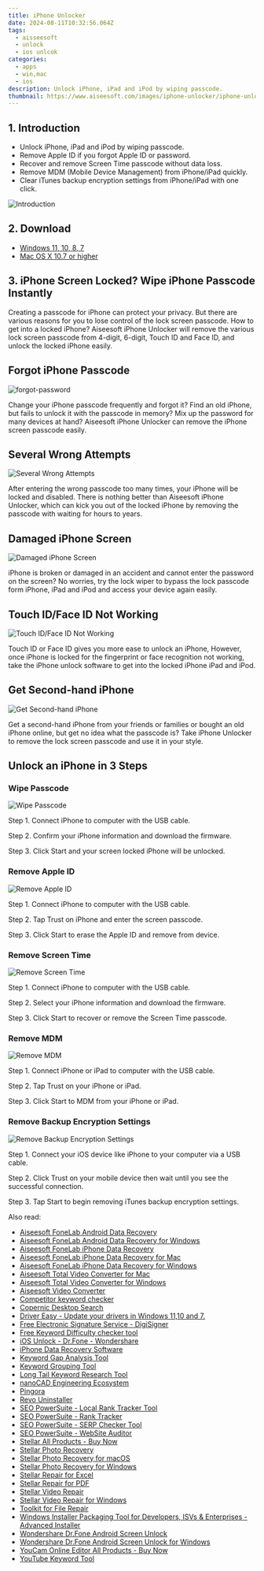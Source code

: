 ```yaml
---
title: iPhone Unlocker
date: 2024-08-11T10:32:56.064Z
tags: 
  - aisseesoft
  - unlock
  - ios unlcok
categories: 
  - apps
  - win,mac
  - ios
description: Unlock iPhone, iPad and iPod by wiping passcode.
thumbnail: https://www.aiseesoft.com/images/iphone-unlocker/iphone-unlocker.svg
---
```


## 1. Introduction

- Unlock iPhone, iPad and iPod by wiping passcode.
- Remove Apple ID if you forgot Apple ID or password.
- Recover and remove Screen Time passcode without data loss.
- Remove MDM (Mobile Device Management) from iPhone/iPad quickly.
- Clear iTunes backup encryption settings from iPhone/iPad with one click.

![Introduction](https://www.aiseesoft.com/images/iphone-unlocker/iphone-unlocker.svg)

## 2. Download

- [Windows 11, 10, 8, 7](https://secure.2checkout.com/order/checkout.php?PRODS=27966359&QTY=1&AFFILIATE=108875&CART=1)
- [Mac OS X 10.7 or higher](https://secure.2checkout.com/order/checkout.php?PRODS=29335412&QTY=1&AFFILIATE=108875&CART=1)

## 3. iPhone Screen Locked? Wipe iPhone Passcode Instantly

Creating a passcode for iPhone can protect your privacy. But there are various reasons for you to lose control of the lock screen passcode. How to get into a locked iPhone? Aiseesoft iPhone Unlocker will remove the various lock screen passcode from 4-digit, 6-digit, Touch ID and Face ID, and unlock the locked iPhone easily.

## Forgot iPhone Passcode

![forgot-password](https://www.aiseesoft.com/images/iphone-unlocker/forgot-password.jpg)

Change your iPhone passcode frequently and forgot it? Find an old iPhone, but fails to unlock it with the passcode in memory? Mix up the password for many devices at hand? Aiseesoft iPhone Unlocker can remove the iPhone screen passcode easily.

## Several Wrong Attempts

![Several Wrong Attempts](https://www.aiseesoft.com/images/iphone-unlocker/iphone-disabled.jpg)

After entering the wrong passcode too many times, your iPhone will be locked and disabled. There is nothing better than Aiseesoft iPhone Unlocker, which can kick you out of the locked iPhone by removing the passcode with waiting for hours to years.

## Damaged iPhone Screen

![Damaged iPhone Screen](https://www.aiseesoft.com/images/iphone-unlocker/broken-screen.jpg)

iPhone is broken or damaged in an accident and cannot enter the password on the screen? No worries, try the lock wiper to bypass the lock passcode form iPhone, iPad and iPod and access your device again easily.

## Touch ID/Face ID Not Working

![Touch ID/Face ID Not Working](https://www.aiseesoft.com/images/iphone-unlocker/face-id.jpg)

Touch ID or Face ID gives you more ease to unlock an iPhone, However, once iPhone is locked for the fingerprint or face recognition not working, take the iPhone unlock software to get into the locked iPhone iPad and iPod.

## Get Second-hand iPhone

![Get Second-hand iPhone](https://www.aiseesoft.com/images/iphone-unlocker/second-hand-iphone.jpg)

Get a second-hand iPhone from your friends or families or bought an old iPhone online, but get no idea what the passcode is? Take iPhone Unlocker to remove the lock screen passcode and use it in your style.


## Unlock an iPhone in 3 Steps

### Wipe Passcode

![Wipe Passcode](https://www.aiseesoft.com/images/iphone-unlocker/wipepasscode-steps.png)

Step 1. Connect iPhone to computer with the USB cable.

Step 2. Confirm your iPhone information and download the firmware.

Step 3. Click Start and your screen locked iPhone will be unlocked.

### Remove Apple ID

![Remove Apple ID](https://www.aiseesoft.com/images/iphone-unlocker/removeappleid-steps.png)

Step 1. Connect iPhone to computer with the USB cable.

Step 2. Tap Trust on iPhone and enter the screen passcode.

Step 3. Click Start to erase the Apple ID and remove from device.

### Remove Screen Time

![Remove Screen Time](https://www.aiseesoft.com/images/iphone-unlocker/removescreentime-steps.png)

Step 1. Connect iPhone to computer with the USB cable.

Step 2. Select your iPhone information and download the firmware.

Step 3. Click Start to recover or remove the Screen Time passcode.

### Remove MDM

![Remove MDM](https://www.aiseesoft.com/images/iphone-unlocker/remove-mdm-steps.png)

Step 1. Connect iPhone or iPad to computer with the USB cable.

Step 2. Tap Trust on your iPhone or iPad.

Step 3. Click Start to MDM from your iPhone or iPad.

### Remove Backup Encryption Settings

![Remove Backup Encryption Settings](https://www.aiseesoft.com/images/iphone-unlocker/remove-backup-encryption-settings.jpg)

Step 1. Connect your iOS device like iPhone to your computer via a USB cable.

Step 2. Click Trust on your mobile device then wait until you see the successful connection.

Step 3. Tap Start to begin removing iTunes backup encryption settings.



<span class="atpl-alsoreadstyle">Also read:</span>
<div><ul>
<li><a href="https://tools.techidaily.com/aiseesoft-android-data-recovery/"><u>Aiseesoft FoneLab Android Data Recovery</u></a></li>
<li><a href="https://tools.techidaily.com/aiseesoft-android-data-recovery-for-win/"><u>Aiseesoft FoneLab Android Data Recovery for Windows</u></a></li>
<li><a href="https://tools.techidaily.com/aiseesoft-iphone-data-recovery/"><u>Aiseesoft FoneLab iPhone Data Recovery</u></a></li>
<li><a href="https://tools.techidaily.com/aiseesoft-iphone-data-recovery-for-mac/"><u>Aiseesoft FoneLab iPhone Data Recovery for Mac</u></a></li>
<li><a href="https://tools.techidaily.com/aiseesoft-iphone-data-recovery-for-win/"><u>Aiseesoft FoneLab iPhone Data Recovery for Windows</u></a></li>
<li><a href="https://tools.techidaily.com/aiseesoft-total-video-converter-for-mac/"><u>Aiseesoft Total Video Converter for Mac</u></a></li>
<li><a href="https://tools.techidaily.com/aiseesoft-total-video-converter-for-win/"><u>Aiseesoft Total Video Converter for Windows</u></a></li>
<li><a href="https://tools.techidaily.com/aiseesoft-total-video-converter/"><u>Aiseesoft Video Converter</u></a></li>
<li><a href="https://tools.techidaily.com/link-assistant/keyword-research/competitor-tool/"><u>Competitor keyword checker</u></a></li>
<li><a href="https://tools.techidaily.com/copernic-desktop-search/"><u>Copernic Desktop Search</u></a></li>
<li><a href="https://tools.techidaily.com/drivereasy/download/"><u>Driver Easy - Update your drivers in Windows 11,10 and 7.</u></a></li>
<li><a href="https://tools.techidaily.com/digisigner/"><u>Free Electronic Signature Service - DigiSigner</u></a></li>
<li><a href="https://tools.techidaily.com/link-assistant/keyword-research/keyword-difficulty-tool/"><u>Free Keyword Difficulty checker tool</u></a></li>
<li><a href="https://tools.techidaily.com/ios-unlock-dr-fone-wondershare/"><u>iOS Unlock - Dr.Fone - Wondershare</u></a></li>
<li><a href="https://tools.techidaily.com/stellardata-recovery/data-recovery-ios/"><u>iPhone Data Recovery Software</u></a></li>
<li><a href="https://tools.techidaily.com/link-assistant/keyword-research/keyword-gap/"><u>Keyword Gap Analysis Tool</u></a></li>
<li><a href="https://tools.techidaily.com/link-assistant/keyword-research/keyword-grouper/"><u>Keyword Grouping Tool</u></a></li>
<li><a href="https://tools.techidaily.com/link-assistant/keyword-research/long-tail-keyword-research-tool/"><u>Long Tail Keyword Research Tool</u></a></li>
<li><a href="https://tools.techidaily.com/nanocad/"><u>nanoCAD Engineering Ecosystem</u></a></li>
<li><a href="https://tools.techidaily.com/github/cloudflare-pingora/"><u>Pingora</u></a></li>
<li><a href="https://tools.techidaily.com/revouninstaller/"><u>Revo Uninstaller</u></a></li>
<li><a href="https://tools.techidaily.com/link-assistant-rank-tracker-local-rankings/"><u>SEO PowerSuite - Local Rank Tracker Tool</u></a></li>
<li><a href="https://tools.techidaily.com/link-assistant-rank-tracker/"><u>SEO PowerSuite - Rank Tracker</u></a></li>
<li><a href="https://tools.techidaily.com/link-assistant-rank-tracker-serp-analysis/"><u>SEO PowerSuite - SERP Checker Tool</u></a></li>
<li><a href="https://tools.techidaily.com/link-assistant-website-auditor/"><u>SEO PowerSuite - WebSite Auditor</u></a></li>
<li><a href="https://tools.techidaily.com/stellardata-recovery/buy-now/"><u>Stellar All Products - Buy Now</u></a></li>
<li><a href="https://tools.techidaily.com/stellar-photo-recovery/"><u>Stellar Photo Recovery</u></a></li>
<li><a href="https://tools.techidaily.com/stellar-photo-recovery-for-mac/"><u>Stellar Photo Recovery for macOS</u></a></li>
<li><a href="https://tools.techidaily.com/stellar-photo-recovery-for-win/"><u>Stellar Photo Recovery for Windows</u></a></li>
<li><a href="https://tools.techidaily.com/stellardata-recovery/repaire-for-excel/"><u>Stellar Repair for Excel</u></a></li>
<li><a href="https://tools.techidaily.com/stellardata-recovery/repair-for-pdf/"><u>Stellar Repair for PDF</u></a></li>
<li><a href="https://tools.techidaily.com/stellar-video-repair/"><u>Stellar Video Repair</u></a></li>
<li><a href="https://tools.techidaily.com/stellar-video-repair-for-win/"><u>Stellar Video Repair for Windows</u></a></li>
<li><a href="https://tools.techidaily.com/stellardata-recovery/file-repair-toolkit/"><u>Toolkit for File Repair</u></a></li>
<li><a href="https://tools.techidaily.com/advancedinstaller/"><u>Windows Installer Packaging Tool for Developers, ISVs & Enterprises - Advanced Installer</u></a></li>
<li><a href="https://tools.techidaily.com/wondershare-dr-fone-unlock-android-screen/"><u>Wondershare Dr.Fone Android Screen Unlock</u></a></li>
<li><a href="https://tools.techidaily.com/wondershare-dr-fone-unlock-android-screen-for-win/"><u>Wondershare Dr.Fone Android Screen Unlock for Windows</u></a></li>
<li><a href="https://tools.techidaily.com/youcam-online-editor/buy-now/"><u>YouCam Online Editor All Products - Buy Now</u></a></li>
<li><a href="https://tools.techidaily.com/link-assistant/keyword-research/youtube-keyword-tool/"><u>YouTube Keyword Tool</u></a></li>
</ul></div>

<ins class="adsbygoogle"
      style="display:block"
      data-ad-client="ca-pub-7571918770474297"
      data-ad-slot="8358498916"
      data-ad-format="auto"
      data-full-width-responsive="true"></ins>